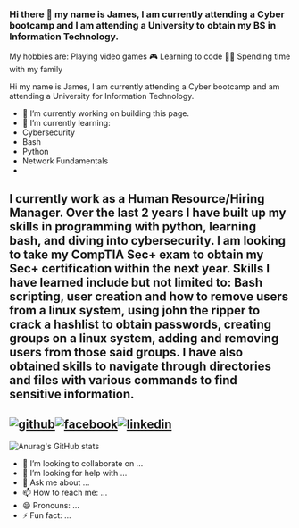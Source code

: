 ### Hi there 👋 my name is James, I am currently attending a Cyber bootcamp and I am attending a University to obtain my BS in Information Technology. 
My hobbies are: 
Playing video games 🎮
Learning to code 👩‍💻 
Spending time with my family 


<!--
**Jbyford89/Jbyford89** is a ✨ _special_ ✨ repository because its `README.md` (this file) appears on your GitHub profile.
-->
Hi my name is James, I am currently attending a Cyber bootcamp and am attending a University for Information Technology.

- 🔭 I’m currently working on building this page.
- 🌱 I’m currently learning:
- Cybersecurity
- Bash
- Python
- Network Fundamentals
- 
I currently work as a Human Resource/Hiring Manager. Over the last 2 years I have built up my skills in programming with python, learning bash, and diving into cybersecurity. I am looking to take my CompTIA Sec+ exam to obtain my Sec+ certification within the next year. Skills I have learned include but not limited to: Bash scripting, user creation and how to remove users from a linux system, using john the ripper to crack a hashlist to obtain passwords, creating groups on a linux system, adding and removing users from those said groups. I have also obtained skills to navigate through directories and files with various commands to find sensitive information.
---
[![github](https://cloud.githubusercontent.com/assets/17016297/18839843/0e06a67a-83d2-11e6-993a-b35a182500e0.png)][1][![facebook](https://cloud.githubusercontent.com/assets/17016297/18839836/0a06deb4-83d2-11e6-8078-1d0974af0f63.png)][2][![linkedin](https://cloud.githubusercontent.com/assets/17016297/18839848/0fc7e74e-83d2-11e6-8c6a-277fc9d6e067.png)][3]
---
<!--[![Anurag's GitHub stats](https://github-readme-stats.vercel.app/api?username=jbyford89)](https://github.com/jbyford89/github-readme-stats)-->
![Anurag's GitHub stats](https://github-readme-stats.vercel.app/api?username=jbyford89&show_icons=true&theme=dark)



- 👯 I’m looking to collaborate on ...
- 🤔 I’m looking for help with ...
- 💬 Ask me about ...
- 📫 How to reach me: ...
- 😄 Pronouns: ...
- ⚡ Fun fact: ...


[1]: http://www.github.com/Jbyford89
[2]: https://www.linkedin.com/in/jbyford89
[3]: https://www.facebook.com/jbyford2
